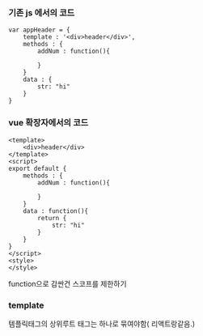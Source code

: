 ### 기존 js 에서의 코드
```
var appHeader = {
	template : '<div>header</div>',
	methods : {
		addNum : function(){
		
		}
	}
	data : {
		str: "hi"
	}
}
```

### vue 확장자에서의 코드
```
<template>
	<div>header</div>
</template>
<script>
export default {
	methods : {
		addNum : function(){
		
		}
	}
	data : function(){
		return {
			str: "hi"
		}
	}
}
</script>
<style>
</style>

```
function으로 감싼건 스코프를 제한하기
### template
템플릭태그의 상위루트 태그는 하나로 묶여야함( 리액트랑같음.)